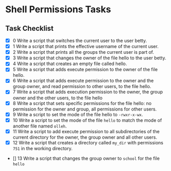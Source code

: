 # Shell Permissions Tasks

## Task Checklist

- [x] 0 Write a script that switches the current user to the user betty.
- [x] 1 Write a script that prints the effective username of the current user.
- [x] 2 Write a script that prints all the groups the current user is part of.
- [x] 3 Write a script that changes the owner of the file hello to the user betty.
- [x] 4 Write a script that creates an empty file called hello.
- [x] 5 Write a script that adds execute permission to the owner of the file hello.
- [x] 6 Write a script that adds execute permission to the owner and the group owner, and read permission to other users, to the file hello.
- [x] 7 Write a script that adds execution permission to the owner, the group owner and the other users, to the file hello
- [x] 8 Write a script that sets specific permissions for the file hello: no permission for the owner and group, all permissions for other users.
- [x] 9 Write a script to set the mode of the file hello to `-rwxr-x-wx`.
- [x] 10 Write a script to set the mode of the file `hello` to match the mode of another file named `olleh`.
- [x] 11 Write a script to add execute permission to all subdirectories of the current directory for the owner, the group owner and all other users.
- [x] 12 Write a script that creates a directory called `my_dir` with permissions `751` in the working directory.
- [] 13 Write a script that changes the group owner to `school` for the file `hello`



